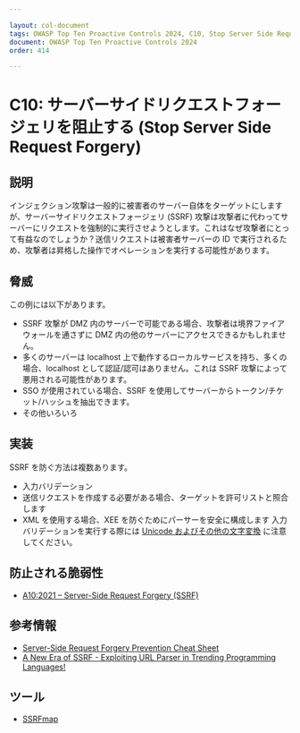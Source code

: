 ```yaml
---

layout: col-document
tags: OWASP Top Ten Proactive Controls 2024, C10, Stop Server Side Request Forgery
document: OWASP Top Ten Proactive Controls 2024
order: 414

---
```


# C10: サーバーサイドリクエストフォージェリを阻止する (Stop Server Side Request Forgery)

## 説明

インジェクション攻撃は一般的に被害者のサーバー自体をターゲットにしますが、サーバーサイドリクエストフォージェリ (SSRF) 攻撃は攻撃者に代わってサーバーにリクエストを強制的に実行させようとします。これはなぜ攻撃者にとって有益なのでしょうか？送信リクエストは被害者サーバーの ID で実行されるため、攻撃者は昇格した操作でオペレーションを実行する可能性があります。

## 脅威

この例には以下があります。
- SSRF 攻撃が DMZ 内のサーバーで可能である場合、攻撃者は境界ファイアウォールを通さずに DMZ 内の他のサーバーにアクセスできるかもしれません。
- 多くのサーバーは localhost 上で動作するローカルサービスを持ち、多くの場合、localhost として認証/認可はありません。これは SSRF 攻撃によって悪用される可能性があります。
- SSO が使用されている場合、SSRF を使用してサーバーからトークン/チケット/ハッシュを抽出できます。
- その他いろいろ

## 実装

SSRF を防ぐ方法は複数あります。
- 入力バリデーション
- 送信リクエストを作成する必要がある場合、ターゲットを許可リストと照合します
- XML を使用する場合、XEE を防ぐためにパーサーを安全に構成します
入力バリデーションを実行する際には [Unicode およびその他の文字変換](https://cheatsheetseries.owasp.org/assets/Server_Side_Request_Forgery_Prevention_Cheat_Sheet_Orange_Tsai_Talk.pdf) に注意してください。

## 防止される脆弱性

- [A10:2021 – Server-Side Request Forgery (SSRF)](https://owasp.org/Top10/A10_2021-Server-Side_Request_Forgery_%28SSRF%29/)

## 参考情報

- [Server-Side Request Forgery Prevention Cheat Sheet](https://cheatsheetseries.owasp.org/cheatsheets/Server_Side_Request_Forgery_Prevention_Cheat_Sheet.html)
- [A New Era of SSRF - Exploiting URL Parser in Trending Programming Languages!](https://cheatsheetseries.owasp.org/assets/Server_Side_Request_Forgery_Prevention_Cheat_Sheet_Orange_Tsai_Talk.pdf)

## ツール

- [SSRFmap](https://github.com/swisskyrepo/SSRFmap)
